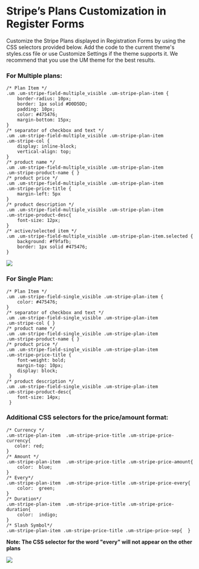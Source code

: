 ---
---
# Stripe’s Plans Customization in Register Forms
 Customize the Stripe Plans displayed in Registration Forms by using the CSS selectors provided below. Add the code to the current theme's styles.css file or use Customize Settings if the theme supports it. We recommend that you use the UM theme for the best results.

### For Multiple plans:

```
/* Plan Item */
.um .um-stripe-field-multiple_visible .um-stripe-plan-item { 
	border-radius: 10px;
	border: 1px solid #D0D5DD;
	padding: 10px;
	color: #475476;
	margin-bottom: 15px;
}
/* separator of checkbox and text */
.um .um-stripe-field-multiple_visible .um-stripe-plan-item
.um-stripe-col {
	display: inline-block;
	vertical-align: top;
}
/* product name */
.um .um-stripe-field-multiple_visible .um-stripe-plan-item
.um-stripe-product-name { }
/* product price */
.um .um-stripe-field-multiple_visible .um-stripe-plan-item
.um-stripe-price-title { 
	margin-left: 5px
}
/* product description */
.um .um-stripe-field-multiple_visible .um-stripe-plan-item
.um-stripe-product-desc{
	font-size: 12px;
} 
/* active/selected item */
.um .um-stripe-field-multiple_visible .um-stripe-plan-item.selected { 
	background: #f9fafb;
	border: 1px solid #475476;
}
```

  ![](https://s3.amazonaws.com/helpscout.net/docs/assets/561c96629033600a7a36d662/images/648818eb7f8c2575e3544c74/file-wFAxDgxJhY.png)

### <strong>For Single Plan:</strong>

```
/* Plan Item */
.um .um-stripe-field-single_visible .um-stripe-plan-item {
	color: #475476;
}
/* separator of checkbox and text */
.um .um-stripe-field-single_visible .um-stripe-plan-item
.um-stripe-col { }
/* product name */
.um .um-stripe-field-single_visible .um-stripe-plan-item
.um-stripe-product-name { }
/* product price */
.um .um-stripe-field-single_visible .um-stripe-plan-item
.um-stripe-price-title {
	font-weight: bold;
	margin-top: 10px;
	display: block;
 }
/* product description */
.um .um-stripe-field-single_visible .um-stripe-plan-item
.um-stripe-product-desc{
	font-size: 14px;
 }
```

### Additional CSS selectors for the price/amount format:

```
/* Currency */
.um-stripe-plan-item  .um-stripe-price-title .um-stripe-price-currency{
   color: red;
}
/* Amount */
.um-stripe-plan-item  .um-stripe-price-title .um-stripe-price-amount{
    color:  blue;
}
/* Every*/
.um-stripe-plan-item  .um-stripe-price-title .um-stripe-price-every{
    color:  green;
}
/* Duration*/
.um-stripe-plan-item  .um-stripe-price-title .um-stripe-price-duration{
    color:  indigo;
}
/* Slash Symbol*/
.um-stripe-plan-item .um-stripe-price-title .um-stripe-price-sep{  }
```

 <strong>Note: The CSS selector for the word "every" will not appear on the other plans</strong>

  ![](https://s3.amazonaws.com/helpscout.net/docs/assets/561c96629033600a7a36d662/images/6491d4a8e9352a3c57926b17/file-NI5qt1TftB.png)